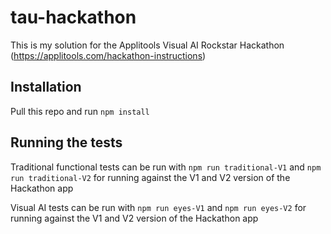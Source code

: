 # tau-hackathon

This is my solution for the Applitools Visual AI Rockstar Hackathon (https://applitools.com/hackathon-instructions)

## Installation

Pull this repo and run `npm install`

## Running the tests

Traditional functional tests can be run with
`npm run traditional-V1` and `npm run traditional-V2` for running against the V1 and V2 version of the Hackathon app


Visual AI tests can be run with
`npm run eyes-V1` and `npm run eyes-V2` for running against the V1 and V2 version of the Hackathon app
